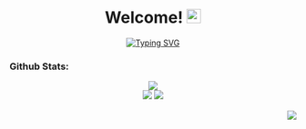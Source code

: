 <h1 align="center">
  Welcome!
  <img src="https://raw.githubusercontent.com/Tarikul-Islam-Anik/Animated-Fluent-Emojis/master/Emojis/Hand%20gestures/Waving%20Hand%20Medium-Light%20Skin%20Tone.png" alt="Waving Hand Medium-Light Skin Tone" width="25" height="25" />
</h1>

<div align="center">
  <a href="https://git.io/typing-svg"><img src="https://readme-typing-svg.demolab.com?font=Roboto&weight=900&pause=1000&color=E6EDF3&width=435&lines=Welcome+to+my+profiles!;Need+something%3F+Just+contact+me+on+my+social+media" alt="Typing SVG" /></a>
</div>

<h3>Github Stats:</h3>

<div align="center">
  <img src="https://streak-stats.demolab.com/?user=adariya0&theme=dark&border=white&background=0d1117" />
</div>

<div align="center">
  <img src="https://github-readme-stats.vercel.app/api?username=adariya0&show_icons=true&icon_color=d9d9d9&theme=dark&border_color=white&bg_color=0d1117" />
  <img src="https://github-readme-stats.vercel.app/api/top-langs/?username=adariya0&show_icons=true&icon_color=d9d9d9&theme=dark&border_color=white&bg_color=0d1117" />
</div>

<br>

<img align="right" src="https://komarev.com/ghpvc/?username=adariya0&style=for-the-badge" />
